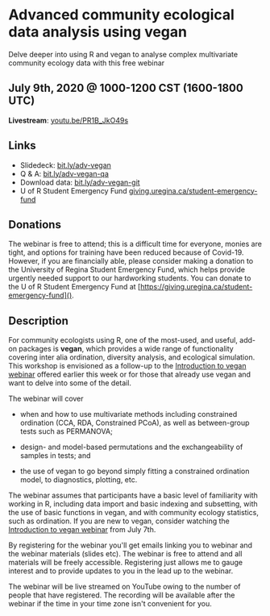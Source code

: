 # Advanced community ecological data analysis using vegan

Delve deeper into using R and vegan to analyse complex multivariate community ecology data with this free webinar

## July 9th, 2020 @ 1000-1200 CST (1600-1800 UTC)

**Livestream**: [youtu.be/PR1B_JkO49s](https://youtu.be/PR1B_JkO49s)

## Links

* Slidedeck: [bit.ly/adv-vegan](https://bit.ly/adv-vegan)
* Q & A: [bit.ly/adv-vegan-qa](https://bit.ly/adv-vegan-qa)
* Download data: [bit.ly/adv-vegan-git](https://bit.ly/adv-vegan-git)
* U of R Student Emergency Fund [giving.uregina.ca/student-emergency-fund](https://giving.uregina.ca/student-emergency-fund)

## Donations

The webinar is free to attend; this is a difficult time for everyone, monies are tight, and options for training have been reduced because of Covid-19. However, if you are financially able, please consider making a donation to the University of Regina Student Emergency Fund, which helps provide urgently needed support to our hardworking students. You can donate to the U of R Student Emergency Fund at [https://giving.uregina.ca/student-emergency-fund]().

## Description

For community ecologists using R, one of the most-used, and useful, add-on packages is **vegan**, which provides a wide range of functionality covering inter alia ordination, diversity analysis, and ecological simulation. This workshop is envisioned as a follow-up to the [Introduction to vegan webinar](https://github.com/gavinsimpson/intro-vegan-webinar-july-2020) offered earlier this week or for those that already use vegan and want to delve into some of the detail.

The webinar will cover

* when and how to use multivariate methods including constrained ordination (CCA, RDA, Constrained PCoA), as well as between-group tests such as PERMANOVA;

* design- and model-based permutations and the exchangeability of samples in tests; and

* the use of vegan to go beyond simply fitting a constrained ordination model, to diagnostics, plotting, etc.

The webinar  assumes that participants have a basic level of familiarity with working in R, including data import and basic indexing and subsetting, with the use of basic functions in vegan, and with community ecology statistics, such as ordination. If you are new to vegan, consider watching the [Introduction to vegan webinar](https://github.com/gavinsimpson/intro-vegan-webinar-july-2020) from July 7th.

By registering for the webinar you'll get emails linking you to webinar and the webinar materials (slides etc). The webinar is free to attend and all materials will be freely accessible. Registering just allows me to gauge interest and to provide updates to you in the lead up to the webinar.

The webinar will be live streamed on YouTube owing to the number of people that have registered. The recording will be available after the webinar if the time in your time zone isn't convenient for you.

